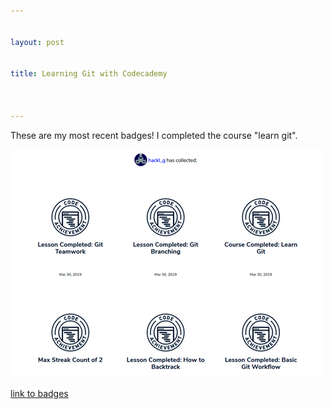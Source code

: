 ```yaml
---


layout: post


title: Learning Git with Codecademy



---
```





These are my most recent badges! I completed the course "learn git".



![image markdown](pictures_for_posts/GabrieleHackl_badges_git.jpg)



[link to badges](https://www.codecademy.com/users/hackl_g/achievements)